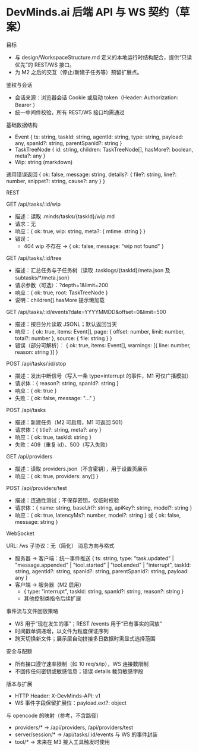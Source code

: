 # DevMinds.ai 后端 API 与 WS 契约（草案）

目标

- 与 design/WorkspaceStructure.md 定义的本地运行时结构配合，提供“只读优先”的 REST/WS 接口。
- 为 M2 之后的交互（停止/新建子任务等）预留扩展点。

鉴权与会话

- 会话来源：浏览器会话 Cookie 或启动 token（Header: Authorization: Bearer <token>）
- 统一中间件校验，所有 REST/WS 接口均需通过

基础数据结构

- Event { ts: string, taskId: string, agentId: string, type: string, payload: any, spanId?: string, parentSpanId?: string }
- TaskTreeNode { id: string, children: TaskTreeNode[], hasMore?: boolean, meta?: any }
- Wip: string (markdown)

通用错误返回
{
ok: false,
message: string,
details?: { file?: string, line?: number, snippet?: string, cause?: any }
}

REST

GET /api/tasks/:id/wip

- 描述：读取 .minds/tasks/{taskId}/wip.md
- 请求：无
- 响应：{ ok: true, wip: string, meta?: { mtime: string } }
- 错误：
  - 404 wip 不存在 → { ok: false, message: "wip not found" }

GET /api/tasks/:id/tree

- 描述：汇总任务与子任务树（读取 .tasklogs/{taskId}/meta.json 及 subtasks/\*/meta.json）
- 请求参数（可选）：?depth=1&limit=200
- 响应：{ ok: true, root: TaskTreeNode }
- 说明：children[].hasMore 提示懒加载

GET /api/tasks/:id/events?date=YYYYMMDD&offset=0&limit=500

- 描述：按日分片读取 JSONL；默认返回当天
- 响应：
  {
  ok: true,
  items: Event[],
  page: { offset: number, limit: number, total?: number },
  source: { file: string }
  }
- 错误（部分可解析）：
  { ok: true, items: Event[], warnings: [{ line: number, reason: string }] }

POST /api/tasks/:id/stop

- 描述：发出中断信号（写入一条 type=interrupt 的事件，M1 可仅广播模拟）
- 请求体：{ reason?: string, spanId?: string }
- 响应：{ ok: true }
- 失败：{ ok: false, message: "..." }

POST /api/tasks

- 描述：新建任务（M2 可启用，M1 可返回 501）
- 请求体：{ title?: string, meta?: any }
- 响应：{ ok: true, taskId: string }
- 失败：409（重复 id）、500（写入失败）

GET /api/providers

- 描述：读取 providers.json（不含密钥），用于设置页展示
- 响应：{ ok: true, providers: any[] }

POST /api/providers/test

- 描述：连通性测试；不保存密钥，仅临时校验
- 请求体：{ name: string, baseUrl?: string, apiKey?: string, model?: string }
- 响应：{ ok: true, latencyMs?: number, model?: string } 或 { ok: false, message: string }

WebSocket

URL: /ws
子协议：无（简化）
消息方向与格式

- 服务器 → 客户端：统一事件推送
  {
  ts: string,
  type: "task.updated" | "message.appended" | "tool.started" | "tool.ended" | "interrupt",
  taskId: string,
  agentId?: string,
  spanId?: string,
  parentSpanId?: string,
  payload: any
  }
- 客户端 → 服务器（M2 启用）
  - { type: "interrupt", taskId: string, spanId?: string, reason?: string }
  - 其他控制类指令后续扩展

事件流与文件回放策略

- WS 用于“现在发生的事”；REST /events 用于“已有事实的回放”
- 时间戳单调递增，以文件为粒度保证序列
- 跨天切换新文件；展示层自动拼接多日数据时需显式选择范围

安全与配额

- 所有接口遵守速率限制（如 10 req/s/ip），WS 连接数限制
- 不回传任何密钥或敏感信息；错误 details 裁剪敏感字段

版本与扩展

- HTTP Header: X-DevMinds-API: v1
- WS 事件字段保留扩展位：payload.ext?: object

与 opencode 的映射（参考，不含路径）

- providers/\* → /api/providers, /api/providers/test
- server/session/\* → /api/tasks/:id/events 与 WS 的事件封装
- tool/\* → 未来在 M3 接入工具触发时使用

